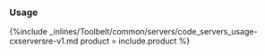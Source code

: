 


### Usage

{%include _inlines/Toolbelt/common/servers/code_servers_usage-cxserversre-v1.md  product = include.product %}
